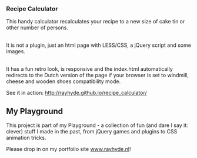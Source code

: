<h3>Recipe Calculator</h3>

<p>This handy calculator recalculates your recipe to a new size of cake tin or other number of persons. <br><br>

It is not a plugin, just an html page with LESS/CSS, a jQuery script and some images.<br><br>

It has a fun retro look, is responsive and the index.html automatically redirects to the Dutch version of the page if your browser is set to windmill, cheese and wooden shoes compatibility mode. </p>

<p>See it in action: <a href="http://rayhyde.github.io/recipe_calculator/">http://rayhyde.github.io/recipe_calculator/</a> </p>

<h2>My Playground</h2>

<p>This project is part of my Playground - a collection of fun (and dare I say it: clever) stuff I made in the past, from jQuery games and plugins to CSS animation tricks.</p>

<p>Please drop in on my portfolio site <a href="http://www.rayhyde.nl">www.rayhyde.nl</a>!</p>
</article>